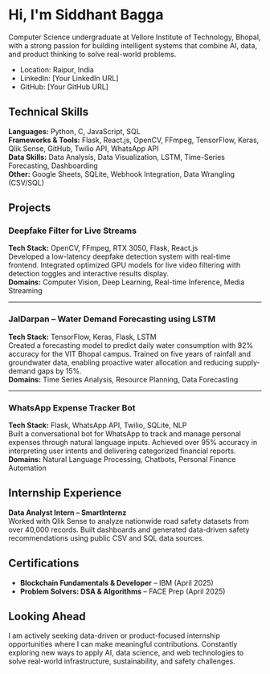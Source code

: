 # Hi, I'm Siddhant Bagga

Computer Science undergraduate at Vellore Institute of Technology, Bhopal, with a strong passion for building intelligent systems that combine AI, data, and product thinking to solve real-world problems.

- Location: Raipur, India  
- LinkedIn: [Your LinkedIn URL]  
- GitHub: [Your GitHub URL]

## Technical Skills

**Languages:** Python, C, JavaScript, SQL  
**Frameworks & Tools:** Flask, React.js, OpenCV, FFmpeg, TensorFlow, Keras, Qlik Sense, GitHub, Twilio API, WhatsApp API  
**Data Skills:** Data Analysis, Data Visualization, LSTM, Time-Series Forecasting, Dashboarding  
**Other:** Google Sheets, SQLite, Webhook Integration, Data Wrangling (CSV/SQL)

## Projects

### Deepfake Filter for Live Streams  
**Tech Stack:** OpenCV, FFmpeg, RTX 3050, Flask, React.js  
Developed a low-latency deepfake detection system with real-time frontend. Integrated optimized GPU models for live video filtering with detection toggles and interactive results display.  
**Domains:** Computer Vision, Deep Learning, Real-time Inference, Media Streaming

---

### JalDarpan – Water Demand Forecasting using LSTM  
**Tech Stack:** TensorFlow, Keras, Flask, LSTM  
Created a forecasting model to predict daily water consumption with 92% accuracy for the VIT Bhopal campus. Trained on five years of rainfall and groundwater data, enabling proactive water allocation and reducing supply-demand gaps by 15%.  
**Domains:** Time Series Analysis, Resource Planning, Data Forecasting

---

### WhatsApp Expense Tracker Bot  
**Tech Stack:** Flask, WhatsApp API, Twilio, SQLite, NLP  
Built a conversational bot for WhatsApp to track and manage personal expenses through natural language inputs. Achieved over 95% accuracy in interpreting user intents and delivering categorized financial reports.  
**Domains:** Natural Language Processing, Chatbots, Personal Finance Automation

## Internship Experience

**Data Analyst Intern – SmartInternz**  
Worked with Qlik Sense to analyze nationwide road safety datasets from over 40,000 records. Built dashboards and generated data-driven safety recommendations using public CSV and SQL data sources.

## Certifications

- **Blockchain Fundamentals & Developer** – IBM (April 2025)  
- **Problem Solvers: DSA & Algorithms** – FACE Prep (April 2025)

## Looking Ahead

I am actively seeking data-driven or product-focused internship opportunities where I can make meaningful contributions. Constantly exploring new ways to apply AI, data science, and web technologies to solve real-world infrastructure, sustainability, and safety challenges.
